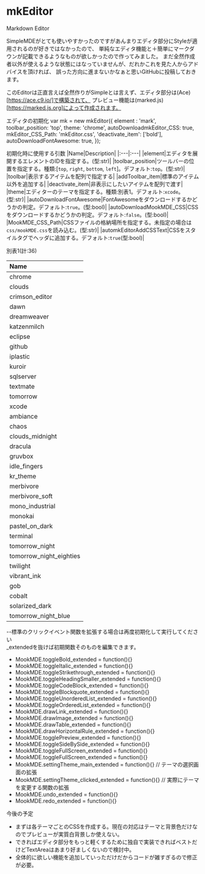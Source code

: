 # mkEditor
Markdown Editor

SimpleMDEがとても使いやすかったのですがあんまりエディタ部分にStyleが適用されるのが好きではなかったので、
単純なエディタ機能と＋簡単にマークダウンが記載できるようなものが欲しかったので作ってみました。
まだ全然作成者以外が使えるような状態にはなっていませんが、だれかこれを見た人からアドバイスを頂ければ、
誤った方向に進まないかなぁと思いGitHubに投稿しておきます。

このEditorは正直言えば全然作りがSimpleとは言えず、エディタ部分は(Ace)[https://ace.c9.io/]で構築されて、
プレビュー機能は(marked.js)[https://marked.js.org]によって作成されます。

エディタの初期化
var mk = new mkEditor({
  element : 'mark',
  toolbar_position: 'top',
  theme: 'chrome',
  autoDownloadmkEditor_CSS: true,
  mkEditor_CSS_Path: 'mkEditor.css',
  'deactivate_item': ['bold'],
  autoDownloadFontAwesome: true,
});






初期化時に使用する引数
|Name|Description|
|:---|:---|
|element|エディタを展開するエレメントのIDを指定する。(型:str)|
|toolbar_position|ツールバーの位置を指定する。種類:[`top`, `right`, `bottom`, `left`]。デフォルト:`top`。(型:str)|
|toolbar|表示するアイテムを配列で指定する|
|addToolbar_item|標準のアイテム以外を追加する|
|deactivate_item|非表示にしたいアイテムを配列で渡す|
|theme|エディターのテーマを指定する。種類:別表1。デフォルト:`xcode`。(型:str)|
|autoDownloadFontAwesome|FontAwesomeをダウンロードするかどうかの判定。デフォルト:`true`。(型:bool)|
|autoDownloadMookMDE_CSS|CSSをダウンロードするかどうかの判定。デフォルト:`false`。(型:bool)|
|MookMDE_CSS_Path|CSSファイルの格納場所を指定する。未指定の場合は`css/mookMDE.css`を読み込む。(型:str)|
|automkEditorAddCSSText|CSSをスタイルタグでヘッダに追加する。デフォルト:`true`(型:bool)|



別表1(計:36)

|Name|
|:---|
|chrome|
|clouds|   
|crimson_editor|   
|dawn|  
|dreamweaver|  
|katzenmilch|  
|eclipse|  
|github|  
|iplastic|  
|kuroir|  
|sqlserver|  
|textmate|  
|tomorrow|  
|xcode|
|ambiance|  
|chaos|  
|clouds_midnight| 
|dracula|  
|gruvbox|
|idle_fingers|
|kr_theme|
|merbivore|
|merbivore_soft|
|mono_industrial
|monokai|
|pastel_on_dark|
|terminal|
|tomorrow_night|
|tomorrow_night_eighties|
|twilight|
|vibrant_ink|  
|gob|
|cobalt|
|solarized_dark|
|tomorrow_night_blue|



--標準のクリックイベント関数を拡張する場合は再度初期化して実行してください  
_extendedを抜けば初期関数そのものを編集できます。  
* MookMDE.toggleBold_extended = function(){}  
* MookMDE.toggleItalic_extended = function(){}  
* MookMDE.toggleStrikethrough_extended = function(){}  
* MookMDE.toggleHeadingSmaller_extended = function(){}  
* MookMDE.toggleCodeBlock_extended = function(){}  
* MookMDE.toggleBlockquote_extended = function(){}  
* MookMDE.toggleUnorderedList_extended = function(){}  
* MookMDE.toggleOrderedList_extended = function(){}  
* MookMDE.drawLink_extended = function(){}  
* MookMDE.drawImage_extended = function(){}  
* MookMDE.drawTable_extended = function(){}  
* MookMDE.drawHorizontalRule_extended = function(){}  
* MookMDE.togglePreview_extended = function(){}  
* MookMDE.toggleSideBySide_extended = function(){}  
* MookMDE.toggleFullScreen_extended = function(){}  
* MookMDE.toggleFullScreen_extended = function(){}  
* MookMDE.settingTheme_main_extended = function(){}     // テーマの選択画面の拡張  
* MookMDE.settingTheme_clicked_extended = function(){}  // 実際にテーマを変更する関数の拡張  
* MookMDE.undo_extended = function(){}  
* MookMDE.redo_extended = function(){}  





今後の予定
* まずは各テーマごとのCSSを作成する。現在の対応はテーマと背景色だけなのでプレビューが実質白背景しか使えない。
* できればエディタ部分をもっと軽くするために独自で実装できればベストだけどTextAreaはあまり好ましくないので検討中。
* 全体的に欲しい機能を追加していっただけだからコードが雑すぎるので修正が必要。
